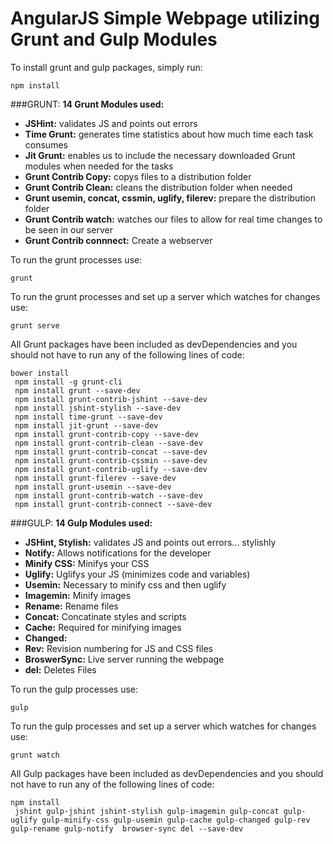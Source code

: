 # AngularJS Simple Webpage utilizing Grunt and Gulp Modules

To install grunt and gulp packages, simply run:
```
npm install
```

###GRUNT:
**14 Grunt Modules used:**
* **JSHint:** validates JS and points out errors
* **Time Grunt:** generates time statistics about how much time each task consumes
* **Jit Grunt:** enables us to include the necessary downloaded Grunt modules when needed for the tasks
* **Grunt Contrib Copy:** copys files to a distribution folder
* **Grunt Contrib Clean:** cleans the distribution folder when needed
* **Grunt usemin, concat, cssmin, uglify, filerev:** prepare the distribution folder
* **Grunt Contrib watch:** watches our files to allow for real time changes to be seen in our server
* **Grunt Contrib connnect:** Create a webserver

To run the grunt processes use:
```
grunt
```
To run the grunt processes and set up a server which watches for changes use:
```
grunt serve
```


All Grunt packages have been included as devDependencies and you should not have to run any of the following lines of code:
```
bower install
 npm install -g grunt-cli
 npm install grunt --save-dev
 npm install grunt-contrib-jshint --save-dev
 npm install jshint-stylish --save-dev
 npm install time-grunt --save-dev
 npm install jit-grunt --save-dev
 npm install grunt-contrib-copy --save-dev
 npm install grunt-contrib-clean --save-dev
 npm install grunt-contrib-concat --save-dev
 npm install grunt-contrib-cssmin --save-dev
 npm install grunt-contrib-uglify --save-dev
 npm install grunt-filerev --save-dev
 npm install grunt-usemin --save-dev
 npm install grunt-contrib-watch --save-dev
 npm install grunt-contrib-connect --save-dev
```

###GULP:
**14 Gulp Modules used:**
* **JSHint, Stylish:** validates JS and points out errors... stylishly
* **Notify:** Allows notifications for the developer
* **Minify CSS:** Minifys your CSS
* **Uglify:**  Uglifys your JS (minimizes code and variables)
* **Usemin:** Necessary to minify css and then uglify
* **Imagemin:** Minify images
* **Rename:** Rename files
* **Concat:** Concatinate styles and scripts
* **Cache:** Required for minifying images
* **Changed:**
* **Rev:** Revision numbering for JS and CSS files
* **BroswerSync:** Live server running the webpage
* **del:** Deletes Files

To run the gulp processes use:
```
gulp
```
To run the gulp processes and set up a server which watches for changes use:
```
grunt watch
```

All Gulp packages have been included as devDependencies and you should not have to run any of the following lines of code:
```
npm install 
 jshint gulp-jshint jshint-stylish gulp-imagemin gulp-concat gulp-uglify gulp-minify-css gulp-usemin gulp-cache gulp-changed gulp-rev gulp-rename gulp-notify  browser-sync del --save-dev
```
